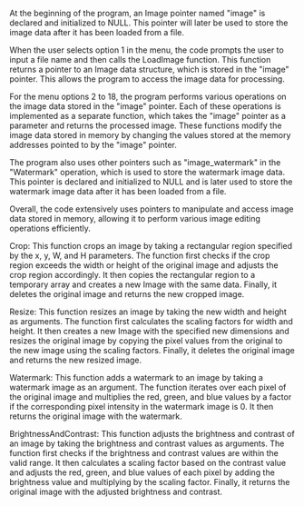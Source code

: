 At the beginning of the program, an Image pointer named "image" is declared and initialized to NULL. This pointer will later be used to store the image data after it has been loaded from a file.

When the user selects option 1 in the menu, the code prompts the user to input a file name and then calls the LoadImage function. This function returns a pointer to an Image data structure, which is stored in the "image" pointer. This allows the program to access the image data for processing.

For the menu options 2 to 18, the program performs various operations on the image data stored in the "image" pointer. Each of these operations is implemented as a separate function, which takes the "image" pointer as a parameter and returns the processed image. These functions modify the image data stored in memory by changing the values stored at the memory addresses pointed to by the "image" pointer.

The program also uses other pointers such as "image_watermark" in the "Watermark" operation, which is used to store the watermark image data. This pointer is declared and initialized to NULL and is later used to store the watermark image data after it has been loaded from a file.

Overall, the code extensively uses pointers to manipulate and access image data stored in memory, allowing it to perform various image editing operations efficiently.

Crop: This function crops an image by taking a rectangular region specified by the x, y, W, and H parameters. The function first checks if the crop region exceeds the width or height of the original image and adjusts the crop region accordingly. It then copies the rectangular region to a temporary array and creates a new Image with the same data. Finally, it deletes the original image and returns the new cropped image.

Resize: This function resizes an image by taking the new width and height as arguments. The function first calculates the scaling factors for width and height. It then creates a new Image with the specified new dimensions and resizes the original image by copying the pixel values from the original to the new image using the scaling factors. Finally, it deletes the original image and returns the new resized image.

Watermark: This function adds a watermark to an image by taking a watermark image as an argument. The function iterates over each pixel of the original image and multiplies the red, green, and blue values by a factor if the corresponding pixel intensity in the watermark image is 0. It then returns the original image with the watermark.

BrightnessAndContrast: This function adjusts the brightness and contrast of an image by taking the brightness and contrast values as arguments. The function first checks if the brightness and contrast values are within the valid range. It then calculates a scaling factor based on the contrast value and adjusts the red, green, and blue values of each pixel by adding the brightness value and multiplying by the scaling factor. Finally, it returns the original image with the adjusted brightness and contrast.
